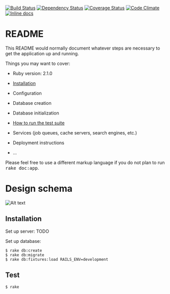 [![Build Status](https://travis-ci.org/devcows/ecommerce.svg?branch=develop)](https://travis-ci.org/devcows/ecommerce)
[![Dependency Status](https://gemnasium.com/devcows/ecommerce.svg)](https://gemnasium.com/devcows/ecommerce)
[![Coverage Status](http://img.shields.io/coveralls/devcows/ecommerce/develop.svg)](https://coveralls.io/r/devcows/ecommerce)
[![Code Climate](https://codeclimate.com/github/devcows/ecommerce/badges/gpa.svg)](https://codeclimate.com/github/devcows/ecommerce)
[![Inline docs](http://inch-ci.org/github/devcows/ecommerce.svg?branch=develop)](http://inch-ci.org/github/devcows/ecommerce)

README
=========

This README would normally document whatever steps are necessary to get the
application up and running.

Things you may want to cover:

* Ruby version: 2.1.0

* [Installation](#installation)

* Configuration

* Database creation

* Database initialization

* [How to run the test suite](#test)

* Services (job queues, cache servers, search engines, etc.)

* Deployment instructions

* ...


Please feel free to use a different markup language if you do not plan to run
<tt>rake doc:app</tt>.


Design schema
=============

![Alt text](https://raw.githubusercontent.com/devcows/ecommerce/develop/erd.png "Design")


## Installation

Set up server:
TODO

Set up database:

```
$ rake db:create
$ rake db:migrate
$ rake db:fixtures:load RAILS_ENV=development
```

## Test

```
$ rake
```

